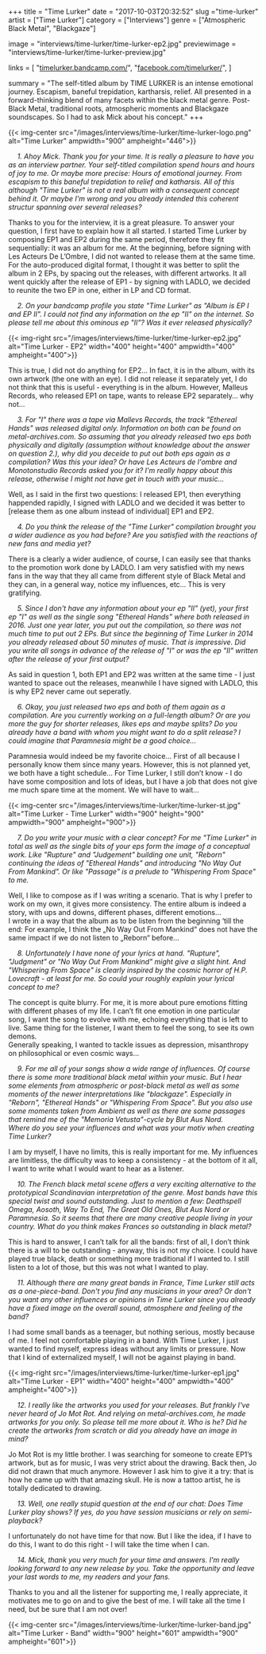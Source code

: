+++
title = "Time Lurker"
date = "2017-10-03T20:32:52"
slug ="time-lurker"
artist = ["Time Lurker"]
category = ["Interviews"]
genre = ["Atmospheric Black Metal", "Blackgaze"]

image = "interviews/time-lurker/time-lurker-ep2.jpg"
previewimage = "interviews/time-lurker/time-lurker-preview.jpg"

links = [
    "[timelurker.bandcamp.com/](https://timelurker.bandcamp.com/)",
    "[facebook.com/timelurker/](https://www.facebook.com/timelurker/)",
]

summary = "The self-titled album by TIME LURKER is an intense emotional journey. Escapism, baneful trepidation, kartharsis, relief. All presented in a forward-thinking blend of many facets within the black metal genre. Post-Black Metal, traditional roots, atmospheric moments and Blackgaze soundscapes. So I had to ask Mick about his concept."
+++

{{< img-center src="/images/interviews/time-lurker/time-lurker-logo.png" alt="Time Lurker" ampwidth="900" ampheight="446">}}

&emsp; _1. Ahoy Mick. Thank you for your time. It is really a pleasure to have you as an interview partner. Your self-titled compilation spend hours and hours of joy to me. Or maybe more precise: Hours of emotional journey. From escapism to this baneful trepidation to relief and katharsis. All of this although "Time Lurker" is not a real album with a consequent concept behind it. Or maybe I'm wrong and you already intended this coherent structur spanning over several releases?_

Thanks to you for the interview, it is a great pleasure. To answer your question, I first have to explain how it all started. I started Time Lurker by composing EP1 and EP2 during the same period, therefore  they fit sequentially: it was an album for me. At the beginning, before signing with Les Acteurs De L’Ombre, I did not wanted to release them at the same time. For the auto-produced digital format, I thought it was better to split the album in 2 EPs, by spacing out the releases, with different artworks. It all went quickly after the release of EP1 - by signing with LADLO, we decided to reunite the two EP in one, either in LP and CD format.

&emsp; _2. On your bandcamp profile you state "Time Lurker" as "Album is EP I and EP II". I could not find any information on the ep "II" on the internet. So please tell me about this ominous ep "II"? Was it ever released physically?_

{{< img-right src="/images/interviews/time-lurker/time-lurker-ep2.jpg" alt="Time Lurker - EP2" width="400" height="400" ampwidth="400" ampheight="400">}}

This is true, I did not do anything for EP2… In fact, it is in the album, with its own artwork (the one with an eye). I did not release it separately yet, I do not think that this is useful - everything is in the album. However, Malleus Records, who released EP1 on tape, wants to release EP2 separately… why not…

&emsp; _3. For "I" there was a tape via Mallevs Records, the track "Ethereal Hands" was released digital only. Information on both can be found on metal-archives.com. So assuming that you already released two eps both physically and digitally (assumption without knowledge about the answer on question 2.), why did you deceide to put out both eps again as a compilation? Was this your idea? Or have Les Acteurs de l'ombre and Monotonstudio Records asked you for it? I'm really happy about this release, otherwise I might not have get in touch with your music..._

Well, as I said in the first two questions: I released EP1, then everything happended rapidly, I signed with LADLO and we decided it was better to [release them as one album instead of individual] EP1 and EP2.

&emsp; _4. Do you think the release of the "Time Lurker" compilation brought you a wider audience as you had before? Are you satisfied with the reactions of new fans and media yet?_

There is a clearly a wider audience, of course, I can easily see that thanks to the promotion work done by LADLO. I am very satisfied with my news fans in the way that they all came from different style of Black Metal and they can, in a general way, notice my influences, etc… This is very gratifying.  

&emsp; _5. Since I don't have any information about your ep "II" (yet), your first ep "I" as well as the single song "Ethereal Hands" where both released in 2016. Just one year later, you put out the compilation, so there was not much time to put out 2 EPs. But since the beginning of Time Lurker in 2014 you already released about 50 minutes of music. That is impressive. Did you write all songs in advance of the release of "I" or was the ep "II" written after the release of your first output?_

As said in question 1, both EP1 and EP2 was written at the same time - I just wanted to space out the releases, meanwhile I have signed with LADLO, this is why EP2 never came out seperatly.

&emsp; _6. Okay, you just released two eps and both of them again as a compilation. Are you currently working on a full-length album? Or are you more the guy for shorter releases, likes eps and maybe splits? Do you already have a band with whom you might want to do a split release? I could imagine that Paramnesia might be a good choice..._

Paramnesia would indeed be my favorite choice… First of all because I personally know them since many years. However, this is not planned yet, we both have a tight schedule… For Time Lurker, I still don’t know - I do have some composition and lots of ideas, but I have a job that does not give me much spare time at the moment. We will have to wait…

{{< img-center src="/images/interviews/time-lurker/time-lurker-st.jpg" alt="Time Lurker - Time Lurker" width="900" height="900" ampwidth="900" ampheight="900">}}

&emsp; _7. Do you write your music with a clear concept? For me "Time Lurker" in total as well as the single bits of your eps form the image of a conceptual work. Like "Rupture" and "Judgement" building one unit, "Reborn" continuing the ideas of "Ethereal Hands" and introducing "No Way Out From Mankind". Or like "Passage" is a prelude to "Whispering From Space" to me._

Well, I like to compose as if I was writing a scenario. That is why I prefer to work on my own, it gives more consistency. The entire album is indeed a story, with ups and downs, different phases, different emotions…  
I wrote in a way that the album as to be listen from the beginning ‘till the end: For example, I think the „No Way Out From Mankind“ does not have the same impact if we do not listen to „Reborn“ before…  

&emsp; _8. Unfortunately I have none of your lyrics at hand. "Rupture", "Judgment" or "No Way Out From Mankind" might give a slight hint. And "Whispering From Space" is clearly inspired by the cosmic horror of H.P. Lovecraft - at least for me. So could your roughly explain your lyrical concept to me?_

The concept is quite blurry. For me, it is more about pure emotions fitting with different phases of my life. I can’t fit one emotion in one particular song, I want the song to evolve with me, echoing everything that is left to live. Same thing for the listener, I want them to feel the song, to see its own demons.  
Generally speaking, I wanted to tackle issues as depression, misanthropy on philosophical or even cosmic ways...

&emsp; _9. For me all of your songs show a wide range of influences. Of course there is some more traditional black metal within your music. But I hear some elements from atmospheric or post-black metal as well as some moments of the newer interpretations like "blackgaze". Especially in "Reborn", "Ethereal Hands" or "Whispering From Space". But you also use some moments taken from Ambient as well as there are some passages that remind me of the "Memoria Vetusta"-cycle by Blut Aus Nord.   
Where do you see your influences and what was your motiv when creating Time Lurker?_

I am by myself, I have no limits, this is really important for me. My influences are limitless, the difficulty was to keep a consistency - at the bottom of it all, I want to write what I would want to hear as a listener.

&emsp; _10. The French black metal scene offers a very exciting alternative to the prototypical Scandinavian interpretation of the genre. Most bands have this special twist and sound outstanding. Just to mention a few: Deathspell Omega, Aosoth, Way To End, The Great Old Ones, Blut Aus Nord or Paramnesia. So it seems that there are many creative people living in your country. What do you think makes Frances so outstanding in black metal?_

This is hard to answer, I can’t talk for all the bands: first of all, I don’t think there is a will to be outstanding - anyway, this is not my choice. I could have played true black, death or something more traditional if I wanted to. I still listen to a lot of those, but this was not what I wanted to play.

&emsp; _11. Although there are many great bands in France, Time Lurker still acts as a one-piece-band. Don't you find any musicians in your area? Or don't you want any other influences or opinions in Time Lurker since you already have a fixed image on the overall sound, atmosphere and feeling of the band?_

I had some small bands as a teenager, but nothing serious, mostly because of me. I feel not comfortable playing in a band. With Time Lurker, I just wanted to find myself, express ideas without any limits or pressure. Now that I kind of externalized myself, I will not be against playing in band.

{{< img-right src="/images/interviews/time-lurker/time-lurker-ep1.jpg" alt="Time Lurker - EP1" width="400" height="400" ampwidth="400" ampheight="400">}}

&emsp; _12. I really like the artworks you used for your releases. But frankly I've never heard of Jo Mot Rot. And relying on metal-archives.com, he made artworks for you only. So please tell me more about it. Who is he? Did he create the artworks from scratch or did you already have an image in mind?_

Jo Mot Rot is my little brother. I was searching for someone to create EP1’s artwork, but as for music, I was very strict about the drawing. Back then, Jo did not drawn that much anymore. However I ask him to give it a try: that is how he came up with that amazing skull. He is now a tattoo artist, he is totally dedicated to drawing.  

&emsp; _13. Well, one really stupid question at the end of our chat: Does Time Lurker play shows? If yes, do you have session musicians or rely on semi-playback?_

I unfortunately do not have time for that now. But I like the idea, if I have to do this, I want to do this right - I will take the time when I can.

&emsp; _14. Mick, thank you very much for your time and answers. I'm really looking forward to any new release by you. Take the opportunity and leave your last words to me, my readers and your fans._

Thanks to you and all the listener for supporting me, I really appreciate, it motivates me to go on and to give the best of me. I will take all the time I need, but be sure that I am not over!

{{< img-center src="/images/interviews/time-lurker/time-lurker-band.jpg" alt="Time Lurker - Band" width="900" height="601" ampwidth="900" ampheight="601">}}
